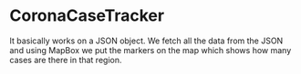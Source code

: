 # CoronaCaseTracker
It basically works on a JSON object. We fetch all the data from the JSON and using MapBox we put the markers on the map which shows how many cases are there in that region. 
